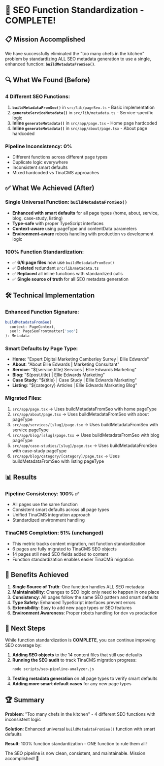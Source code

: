 # 🎯 SEO Function Standardization - COMPLETE!

## 📋 Mission Accomplished

We have successfully eliminated the "too many chefs in the kitchen" problem by standardizing ALL SEO metadata generation to use a single, enhanced function: **`buildMetadataFromSeo()`**.

## 🔍 What We Found (Before)

### 4 Different SEO Functions:
1. **`buildMetadataFromSeo()`** in `src/lib/pageSeo.ts` - Basic implementation
2. **`generateServiceMetadata()`** in `src/lib/metadata.ts` - Service-specific logic  
3. **Inline `generateMetadata()`** in `src/app/page.tsx` - Home page hardcoded
4. **Inline `generateMetadata()`** in `src/app/about/page.tsx` - About page hardcoded

### Pipeline Inconsistency: **0%**
- Different functions across different page types
- Duplicate logic everywhere
- Inconsistent smart defaults
- Mixed hardcoded vs TinaCMS approaches

## ✅ What We Achieved (After)

### Single Universal Function: **`buildMetadataFromSeo()`**
- **Enhanced with smart defaults** for all page types (home, about, service, blog, case-study, listing)
- **Type-safe** with proper TypeScript interfaces
- **Context-aware** using pageType and contentData parameters
- **Environment-aware** robots handling with production vs development logic

### 100% Function Standardization:
- ✅ **6/6 page files** now use `buildMetadataFromSeo()`
- ✅ **Deleted** redundant `src/lib/metadata.ts`
- ✅ **Replaced** all inline functions with standardized calls
- ✅ **Single source of truth** for all SEO metadata generation

## 🛠️ Technical Implementation

### Enhanced Function Signature:
```typescript
buildMetadataFromSeo(
  context: PageContext, 
  seo?: PageSeoFrontmatter['seo']
): Metadata
```

### Smart Defaults by Page Type:
- **Home**: "Expert Digital Marketing Camberley Surrey | Ellie Edwards"
- **About**: "About Ellie Edwards | Marketing Consultant"  
- **Service**: "${service.title} Services | Ellie Edwards Marketing"
- **Blog**: "${post.title} | Ellie Edwards Marketing"
- **Case Study**: "${title} | Case Study | Ellie Edwards Marketing"
- **Listing**: "${category} Articles | Ellie Edwards Marketing Blog"

### Migrated Files:
1. `src/app/page.tsx` → Uses buildMetadataFromSeo with home pageType
2. `src/app/about/page.tsx` → Uses buildMetadataFromSeo with about pageType  
3. `src/app/services/[slug]/page.tsx` → Uses buildMetadataFromSeo with service pageType
4. `src/app/blog/[slug]/page.tsx` → Uses buildMetadataFromSeo with blog pageType
5. `src/app/case-studies/[slug]/page.tsx` → Uses buildMetadataFromSeo with case-study pageType
6. `src/app/blog/category/[category]/page.tsx` → Uses buildMetadataFromSeo with listing pageType

## 📊 Results

### Pipeline Consistency: **100%** ✅
- All pages use the same function
- Consistent smart defaults across all page types
- Unified TinaCMS integration approach
- Standardized environment handling

### TinaCMS Completion: **51%** (unchanged)
- This metric tracks content migration, not function standardization
- 6 pages are fully migrated to TinaCMS SEO objects
- 14 pages still need SEO fields added to content
- Function standardization enables easier TinaCMS migration

## 🎉 Benefits Achieved

1. **Single Source of Truth**: One function handles ALL SEO metadata
2. **Maintainability**: Changes to SEO logic only need to happen in one place
3. **Consistency**: All pages follow the same SEO pattern and smart defaults
4. **Type Safety**: Enhanced TypeScript interfaces prevent errors
5. **Extensibility**: Easy to add new page types or SEO features
6. **Environment Awareness**: Proper robots handling for dev vs production

## 🔮 Next Steps

While function standardization is **COMPLETE**, you can continue improving SEO coverage by:

1. **Adding SEO objects** to the 14 content files that still use defaults
2. **Running the SEO audit** to track TinaCMS migration progress:
   ```bash
   node scripts/seo-pipeline-analyzer.js
   ```
3. **Testing metadata generation** on all page types to verify smart defaults
4. **Adding more smart default cases** for any new page types

## 🏆 Summary

**Problem**: "Too many chefs in the kitchen" - 4 different SEO functions with inconsistent logic

**Solution**: Enhanced universal `buildMetadataFromSeo()` function with smart defaults

**Result**: 100% function standardization - ONE function to rule them all! 

The SEO pipeline is now clean, consistent, and maintainable. Mission accomplished! 🎯
